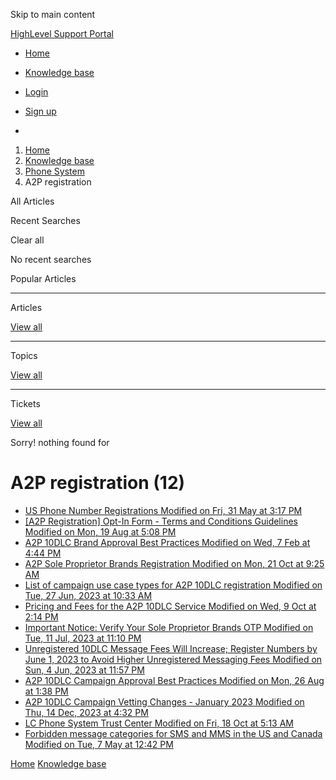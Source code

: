 Skip to main content

[ HighLevel Support Portal ](https://help.gohighlevel.com)

  * [ Home ](/support/home)
  * [ Knowledge base ](/support/solutions)

  * [Login](/support/login)
  * [Sign up](/support/signup)
  * 

  1. [Home](/support/home)
  2. [Knowledge base](/support/solutions)
  3. [Phone System](/support/solutions/48000415161)
  4. A2P registration

All  Articles 

Recent Searches

Clear all

No recent searches

Popular Articles

* * *

Articles

[View all](/support/search/solutions)

* * *

Topics

[View all](/support/search/topics)

* * *

Tickets

[View all](/support/search/tickets)

Sorry! nothing found for   

# A2P registration (12)

  * [ US Phone Number Registrations Modified on Fri, 31 May at 3:17 PM  ](/support/solutions/articles/155000002380-us-phone-number-registrations)
  * [ [A2P Registration] Opt-In Form - Terms and Conditions Guidelines Modified on Mon, 19 Aug at 5:08 PM  ](/support/solutions/articles/155000001426--a2p-registration-opt-in-form-terms-and-conditions-guidelines)
  * [ A2P 10DLC Brand Approval Best Practices Modified on Wed, 7 Feb at 4:44 PM  ](/support/solutions/articles/155000000508-a2p-10dlc-brand-approval-best-practices)
  * [ A2P Sole Proprietor Brands Registration Modified on Mon, 21 Oct at 9:25 AM  ](/support/solutions/articles/155000000340-a2p-sole-proprietor-brands-registration)
  * [ List of campaign use case types for A2P 10DLC registration Modified on Tue, 27 Jun, 2023 at 10:33 AM  ](/support/solutions/articles/155000000235-list-of-campaign-use-case-types-for-a2p-10dlc-registration)
  * [ Pricing and Fees for the A2P 10DLC Service Modified on Wed, 9 Oct at 2:14 PM  ](/support/solutions/articles/155000000234-pricing-and-fees-for-the-a2p-10dlc-service)
  * [ Important Notice: Verify Your Sole Proprietor Brands OTP Modified on Tue, 11 Jul, 2023 at 11:10 PM  ](/support/solutions/articles/155000000007-important-notice-verify-your-sole-proprietor-brands-otp)
  * [ Unregistered 10DLC Message Fees Will Increase; Register Numbers by June 1, 2023 to Avoid Higher Unregistered Messaging Fees Modified on Sun, 4 Jun, 2023 at 11:57 PM  ](/support/solutions/articles/48001238099-unregistered-10dlc-message-fees-will-increase-register-numbers-by-june-1-2023-to-avoid-higher-unreg)
  * [ A2P 10DLC Campaign Approval Best Practices Modified on Mon, 26 Aug at 1:38 PM  ](/support/solutions/articles/48001229784-a2p-10dlc-campaign-approval-best-practices)
  * [ A2P 10DLC Campaign Vetting Changes - January 2023 Modified on Thu, 14 Dec, 2023 at 4:32 PM  ](/support/solutions/articles/48001229783-a2p-10dlc-campaign-vetting-changes-january-2023)
  * [ LC Phone System Trust Center Modified on Fri, 18 Oct at 5:13 AM  ](/support/solutions/articles/48001225526-lc-phone-system-trust-center)
  * [ Forbidden message categories for SMS and MMS in the US and Canada Modified on Tue, 7 May at 12:42 PM  ](/support/solutions/articles/48001219617-forbidden-message-categories-for-sms-and-mms-in-the-us-and-canada)

[Home](/support/home) [Knowledge base](/support/solutions)

